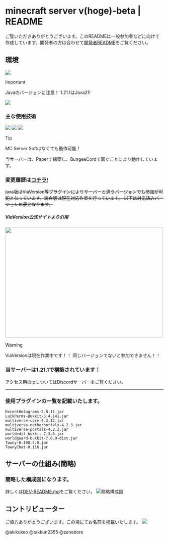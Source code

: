 # minecraft server v(hoge)-beta | README

ご覧いただきありがとうございます。このREADMEは一般参加者などに向けて作成しています。開発者の方は合わせて[開発者README](DEV-README)をご覧ください。


## 環境
<img src="https://img.shields.io/badge/Java-21.0.1%20LTS-007396.svg?logo=java&style=popout">

> [!IMPORTANT]
> Javaのバージョンに注意！
> 1.21.1はJava21!

<img src="https://img.shields.io/badge/-Windows-0078D6.svg?logo=windows&style=popout">

### 主な使用技術
<img src="https://img.shields.io/badge/-BungeeCord-4FC08D.svg?logo=&style=popout">
<img src="https://img.shields.io/badge/Paper-%204514c71%2096-4FC08D.svg?logo=&style=popout">
<img src="https://img.shields.io/badge/MC%20Server%20Soft-v13.9.1-4FC08D.svg?logo=&style=popout">

> [!TIP]
> MC Server Softはなくても動作可能！

当サーバーは、Paperで構築し、BungeeCordで繋ぐことにより動作しています。  

### 変更履歴は[**コチラ!**](CHANGELOG.md)


~~java版はViaVersion等プラグインによりサーバーと違うバージョンでも参加が可能となっています。統合版は現在対応作業を行っています。
以下は対応済みバージョンの表となります。~~ 

##### ViaVersion公式サイトより引用
<!-- ![ViaVersionバージョン対応表](https://github.com/user-attachments/assets/f5b2a55f-a59f-49b3-8048-c80d1a0d1090) -->
<p><img src="https://github.com/user-attachments/assets/f5b2a55f-a59f-49b3-8048-c80d1a0d1090" width="500" height="350"></p>

> [!WARNING]
> ViaVersionは現在作業中です！！
> 同じバージョンでないと参加できません！！

### 当サーバーは1.21.1で構築されています！
アクセス用のipについてはDiscordサーバーをご覧ください。

---

### 使用プラグインの一覧を記載いたします。

```
DecentHolograms-2.8.11.jar
LuckPerms-Bukkit-5.4.141.jar
multiverse-core-4.3.12.jar
multiverse-netherportals-4.2.3.jar
multiverse-portals-4.2.3.jar
worldedit-bukkit-7.3.6.jar
worldguard-bukkit-7.0.9-dist.jar
Towny-0.100.4.0.jar
TownyChat-0.116.jar
```

## サーバーの仕組み(簡略)
### 簡略した構成図になります。
詳しくは[DEV-README.md](DEV-README)をご覧ください。
![簡略構成図](https://github.com/user-attachments/assets/560aac12-9510-4038-8f71-d980e1319666)

## コントリビューター
ご協力ありがとうございます。この場にてお名前を掲載いたします。
<a href="https://github.com/akikukeo/minecraft-server/graphs/contributors">
  <img src="https://contrib.rocks/image?repo=akikukeo/minecraft-server" />
  <!-- Made with [contrib.rocks](https://contrib.rocks). -->
</a>

@akikukeo
@takkun2355
@zenebore